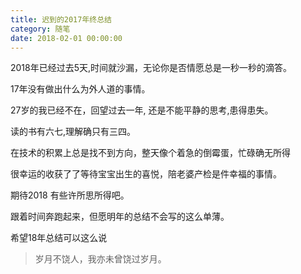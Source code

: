```yaml
---
title: 迟到的2017年终总结
category: 随笔
date: 2018-02-01 00:00:00
---
```


2018年已经过去5天,时间就沙漏，无论你是否情愿总是一秒一秒的滴答。

17年没有做出什么为外人道的事情。

27岁的我已经不在，回望过去一年, 还是不能平静的思考,患得患失。

读的书有六七,理解确只有三四。

在技术的积累上总是找不到方向，整天像个着急的倒霉蛋，忙碌确无所得

很幸运的收获了了等待宝宝出生的喜悦，陪老婆产检是件幸福的事情。

期待2018 有些许所思所得吧。

跟着时间奔跑起来，但愿明年的总结不会写的这么单薄。

希望18年总结可以这么说

> 岁月不饶人，我亦未曾饶过岁月。
